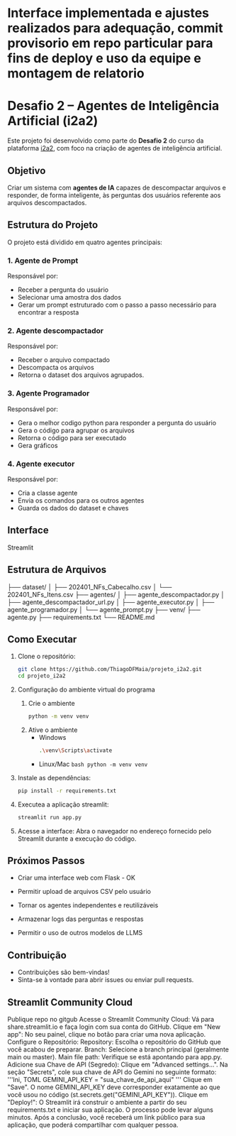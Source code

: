# Interface implementada e ajustes realizados para adequação, commit provisorio em repo particular para fins de deploy e uso da equipe e montagem de relatorio


# Desafio 2 – Agentes de Inteligência Artificial (i2a2)

Este projeto foi desenvolvido como parte do **Desafio 2** do curso da plataforma [i2a2](https://i2a2.com.br), com foco na criação de agentes de inteligência artificial.



## Objetivo

Criar um sistema com **agentes de IA** capazes de descompactar arquivos  e responder, de forma inteligente, às perguntas dos usuários referente aos arquivos descompactados.

## Estrutura do Projeto

O projeto está dividido em quatro agentes principais:

### 1. Agente de Prompt

Responsável por:

- Receber a pergunta do usuário
- Selecionar uma amostra dos dados
- Gerar um prompt estruturado com o passo a passo necessário para encontrar a resposta

### 2. Agente descompactador

Responsável por:

- Receber o arquivo compactado
- Descompacta os arquivos
- Retorna o dataset dos arquivos agrupados.

### 3. Agente Programador

Responsável por:

- Gera o melhor codigo python para responder a pergunta do usuário
- Gera o código para agrupar os arquivos
- Retorna o código para ser executado
- Gera gráficos

### 4. Agente executor

Responsável por:

- Cria a classe agente
- Envia os comandos para os outros agentes
- Guarda os dados do dataset e chaves

## Interface

Streamlit

## Estrutura de Arquivos

├── dataset/
│ ├── 202401_NFs_Cabecalho.csv
│ └── 202401_NFs_Itens.csv
├── agentes/
│   ├── agente_descompactador.py
│   ├── agente_descompactador_url.py
│   ├── agente_executor.py
│   ├── agente_programador.py
│   └── agente_prompt.py
├── venv/
├── agente.py
├── requirements.txt
└── README.md


## Como Executar

1. Clone o repositório:
    ```bash
    git clone https://github.com/ThiagoDFMaia/projeto_i2a2.git
    cd projeto_i2a2
    ```

2. Configuração do ambiente virtual do programa
   1. Crie o ambiente
        ```bash
        python -m venv venv
        ```
   2. Ative o ambiente
       * Windows
            ```bash
            .\venv\Scripts\activate
            ```
      * Linux/Mac
            ```bash
            python -m venv venv
            ```
   
3. Instale as dependências:
    ```bash
    pip install -r requirements.txt
    ```

4. Executea a aplicação streamlit:
    ```bash
    streamlit run app.py
    ```

5. Acesse a interface:
    Abra o navegador no endereço fornecido pelo Streamlit durante a execução do código.

## Próximos Passos
* Criar uma interface web com Flask - OK

* Permitir upload de arquivos CSV pelo usuário

* Tornar os agentes independentes e reutilizáveis

* Armazenar logs das perguntas e respostas

* Permitir o uso de outros modelos de LLMS

## Contribuição
* Contribuições são bem-vindas!
* Sinta-se à vontade para abrir issues ou enviar pull requests.


## Streamlit Community Cloud
Publique repo no gitgub
Acesse o Streamlit Community Cloud: Vá para share.streamlit.io e faça login com sua conta do GitHub.
Clique em "New app": No seu painel, clique no botão para criar uma nova aplicação.
Configure o Repositório:
    Repository: Escolha o repositório do GitHub que você acabou de preparar.
    Branch: Selecione a branch principal (geralmente main ou master).
    Main file path: Verifique se está apontando para app.py.
Adicione sua Chave de API (Segredo):
    Clique em "Advanced settings...".
    Na seção "Secrets", cole sua chave de API do Gemini no seguinte formato:
    '''Ini, TOML
    GEMINI_API_KEY = "sua_chave_de_api_aqui"
    '''
    Clique em "Save". O nome GEMINI_API_KEY deve corresponder exatamente ao que você usou no código (st.secrets.get("GEMINI_API_KEY")).
Clique em "Deploy!":
    O Streamlit irá construir o ambiente a partir do seu requirements.txt e iniciar sua aplicação. O processo pode levar alguns minutos.
    Após a conclusão, você receberá um link público para sua aplicação, que poderá compartilhar com qualquer pessoa.
